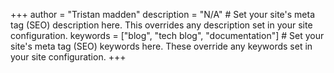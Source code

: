+++
author = "Tristan madden"
description = "N/A" # Set your site's meta tag (SEO) description here. This overrides any description set in your site configuration.
keywords = ["blog", "tech blog", "documentation"] # Set your site's meta tag (SEO) keywords here. These override any keywords set in your site configuration.
+++